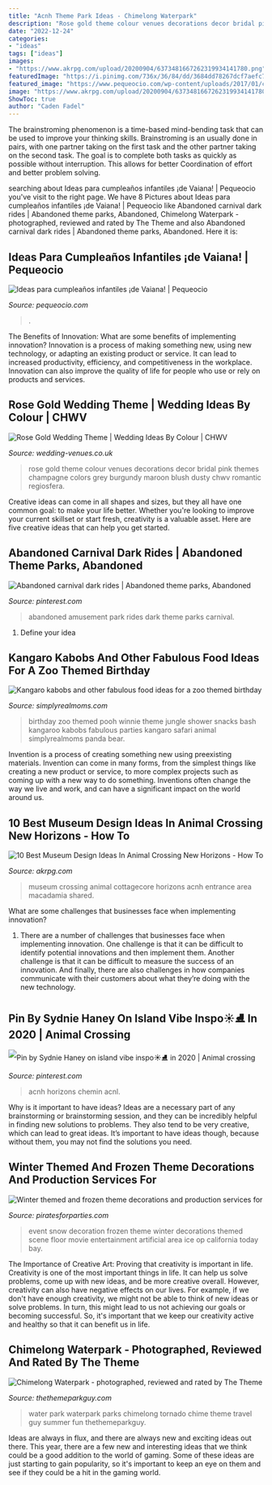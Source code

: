 ```yaml
---
title: "Acnh Theme Park Ideas - Chimelong Waterpark"
description: "Rose gold theme colour venues decorations decor bridal pink themes champagne colors grey burgundy maroon blush dusty chwv romantic regiosfera"
date: "2022-12-24"
categories:
- "ideas"
tags: ["ideas"]
images:
- "https://www.akrpg.com/upload/20200904/6373481667262319934141780.png"
featuredImage: "https://i.pinimg.com/736x/36/84/dd/3684dd78267dcf7aefc7ce7a5467a988.jpg"
featured_image: "https://www.pequeocio.com/wp-content/uploads/2017/01/cumpleanos-infantiles-vaiana-6.jpg"
image: "https://www.akrpg.com/upload/20200904/6373481667262319934141780.png"
ShowToc: true
author: "Caden Fadel"
---
```



The brainstroming phenomenon is a time-based mind-bending task that can be used to improve your thinking skills. Brainstroming is an usually done in pairs, with one partner taking on the first task and the other partner taking on the second task. The goal is to complete both tasks as quickly as possible without interruption. This allows for better Coordination of effort and better problem solving.

	

		
searching about Ideas para cumpleaños infantiles ¡de Vaiana! | Pequeocio you've visit to the right page. We have 8 Pictures about Ideas para cumpleaños infantiles ¡de Vaiana! | Pequeocio like Abandoned carnival dark rides | Abandoned theme parks, Abandoned, Chimelong Waterpark - photographed, reviewed and rated by The Theme and also Abandoned carnival dark rides | Abandoned theme parks, Abandoned. Here it is:
		
    
## Ideas Para Cumpleaños Infantiles ¡de Vaiana! | Pequeocio

<img loading=lazy src="https://www.pequeocio.com/wp-content/uploads/2017/01/cumpleanos-infantiles-vaiana-6.jpg" onerror="this.onerror=null;this.src='https://tse1.mm.bing.net/th?id=OIP.lEJ7uC0Y9_Om7iVkK8afqwHaLH&amp;pid=15.1';" alt="Ideas para cumpleaños infantiles ¡de Vaiana! | Pequeocio">

_Source: pequeocio.com_

>. 

	

The Benefits of Innovation: What are some benefits of implementing innovation?
Innovation is a process of making something new, using new technology, or adapting an existing product or service. It can lead to increased productivity, efficiency, and competitiveness in the workplace. Innovation can also improve the quality of life for people who use or rely on products and services.

    
## Rose Gold Wedding Theme | Wedding Ideas By Colour | CHWV

<img loading=lazy src="https://www.wedding-venues.co.uk/sites/default/files/rose-gold-wedding-theme-Pinnable.jpg" onerror="this.onerror=null;this.src='https://tse2.mm.bing.net/th?id=OIP.91WVMh724pjYW4gzHATASgHaKD&amp;pid=15.1';" alt="Rose Gold Wedding Theme | Wedding Ideas By Colour | CHWV">

_Source: wedding-venues.co.uk_

>rose gold theme colour venues decorations decor bridal pink themes champagne colors grey burgundy maroon blush dusty chwv romantic regiosfera. 

	

Creative ideas can come in all shapes and sizes, but they all have one common goal: to make your life better. Whether you're looking to improve your current skillset or start fresh, creativity is a valuable asset. Here are five creative ideas that can help you get started.

    
## Abandoned Carnival Dark Rides | Abandoned Theme Parks, Abandoned

<img loading=lazy src="https://i.pinimg.com/736x/a2/72/70/a272703274d53a14998133214cb08344.jpg" onerror="this.onerror=null;this.src='https://tse3.mm.bing.net/th?id=OIP.2APt7FRX3RgaSZGT-NQLhQHaF5&amp;pid=15.1';" alt="Abandoned carnival dark rides | Abandoned theme parks, Abandoned">

_Source: pinterest.com_

>abandoned amusement park rides dark theme parks carnival. 

	

1. Define your idea

    
## Kangaro Kabobs And Other Fabulous Food Ideas For A Zoo Themed Birthday

<img loading=lazy src="http://www.simplyrealmoms.com/wp-content/uploads/2012/11/IMG_4455.jpg" onerror="this.onerror=null;this.src='https://tse4.mm.bing.net/th?id=OIP.mMxaGi7QFe8KtJB2RKJc3QHaLH&amp;pid=15.1';" alt="Kangaro kabobs and other fabulous food ideas for a zoo themed birthday">

_Source: simplyrealmoms.com_

>birthday zoo themed pooh winnie theme jungle shower snacks bash kangaroo kabobs fabulous parties kangaro safari animal simplyrealmoms panda bear. 

	

Invention is a process of creating something new using preexisting materials. Invention can come in many forms, from the simplest things like creating a new product or service, to more complex projects such as coming up with a new way to do something. Inventions often change the way we live and work, and can have a significant impact on the world around us.

    
## 10 Best Museum Design Ideas In Animal Crossing New Horizons - How To

<img loading=lazy src="https://www.akrpg.com/upload/20200904/6373481667262319934141780.png" onerror="this.onerror=null;this.src='https://tse1.mm.bing.net/th?id=OIP.JK9n4Qbkfcd7qKzuhAUp1AHaEK&amp;pid=15.1';" alt="10 Best Museum Design Ideas In Animal Crossing New Horizons - How To">

_Source: akrpg.com_

>museum crossing animal cottagecore horizons acnh entrance area macadamia shared. 

	

What are some challenges that businesses face when implementing innovation?
1. There are a number of challenges that businesses face when implementing innovation. One challenge is that it can be difficult to identify potential innovations and then implement them. Another challenge is that it can be difficult to measure the success of an innovation. And finally, there are also challenges in how companies communicate with their customers about what they’re doing with the new technology.

    
## Pin By Sydnie Haney On Island Vibe Inspo☀️⛸ In 2020 | Animal Crossing

<img loading=lazy src="https://i.pinimg.com/736x/36/84/dd/3684dd78267dcf7aefc7ce7a5467a988.jpg" onerror="this.onerror=null;this.src='https://tse3.mm.bing.net/th?id=OIP._iBA5O0Nx4fNL4TEfs7E-AHaEW&amp;pid=15.1';" alt="Pin by Sydnie Haney on island vibe inspo☀️⛸ in 2020 | Animal crossing">

_Source: pinterest.com_

>acnh horizons chemin acnl. 

	

Why is it important to have ideas?
Ideas are a necessary part of any brainstorming or brainstorming session, and they can be incredibly helpful in finding new solutions to problems. They also tend to be very creative, which can lead to great ideas. It’s important to have ideas though, because without them, you may not find the solutions you need.

    
## Winter Themed And Frozen Theme Decorations And Production Services For

<img loading=lazy src="http://www.piratesforparties.com/images/snow_scene_event_decoration.jpg" onerror="this.onerror=null;this.src='https://tse1.mm.bing.net/th?id=OIP.PP7ovIsHIRpqLw-8jjY7mQHaEX&amp;pid=15.1';" alt="Winter themed and frozen theme decorations and production services for">

_Source: piratesforparties.com_

>event snow decoration frozen theme winter decorations themed scene floor movie entertainment artificial area ice op california today bay. 

	

The Importance of Creative Art: Proving that creativity is important in life.
Creativity is one of the most important things in life. It can help us solve problems, come up with new ideas, and be more creative overall. However, creativity can also have negative effects on our lives. For example, if we don't have enough creativity, we might not be able to think of new ideas or solve problems. In turn, this might lead to us not achieving our goals or becoming successful. So, it's important that we keep our creativity active and healthy so that it can benefit us in life.

    
## Chimelong Waterpark - Photographed, Reviewed And Rated By The Theme

<img loading=lazy src="http://www.thethemeparkguy.com/park/chime-long-waterpark/chime-long-waterpark-4-big.jpg" onerror="this.onerror=null;this.src='https://tse2.mm.bing.net/th?id=OIP.wL97QuiF5pjwzNVVDnF8OwHaE8&amp;pid=15.1';" alt="Chimelong Waterpark - photographed, reviewed and rated by The Theme">

_Source: thethemeparkguy.com_

>water park waterpark parks chimelong tornado chime theme travel guy summer fun thethemeparkguy. 

	

Ideas are always in flux, and there are always new and exciting ideas out there. This year, there are a few new and interesting ideas that we think could be a good addition to the world of gaming. Some of these ideas are just starting to gain popularity, so it's important to keep an eye on them and see if they could be a hit in the gaming world.

